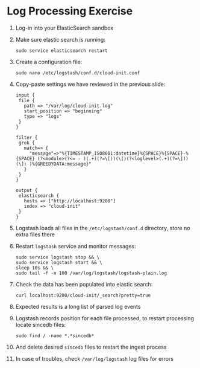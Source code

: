 # Log Processing Exercise

1. Log-in into your ElasticSearch sandbox
2. Make sure elastic search is running:
   ```
   sudo service elasticsearch restart
   ```
3. Create a configuration file:
   ```
   sudo nano /etc/logstash/conf.d/cloud-init.conf
   ```
4. Copy-paste settings we have reviewed in the previous slide:

   ```
   input {
    file {
      path => "/var/log/cloud-init.log"
      start_position => "beginning"
      type => "logs"
    }
   }

   filter {
    grok {
      match=> {
        "message"=>"%{TIMESTAMP_ISO8601:datetime}%{SPACE}%{SPACE}-%{SPACE} (?<module>(?<= - )(.+)(?=\[))(\[)(?<loglevel>(.+)(?=\]))(\]: )%{GREEDYDATA:message}"
      }
    }
   }

   output {
    elasticsearch {
      hosts => ["http://localhost:9200"]
      index => "cloud-init"
    }
   }
   ```

5. Logstash loads all files in the `/etc/logstash/conf.d` directory, store no extra files there
6. Restart `logstash` service and monitor messages:
   ```
   sudo service logstash stop && \
   sudo service logstash start && \
   sleep 10s && \
   sudo tail -f -n 100 /var/log/logstash/logstash-plain.log
   ```
7. Check the data has been populated into elastic search:
   ```
   curl localhost:9200/cloud-init/_search?pretty=true
   ```
8. Expected results is a long list of parsed log events
9. Logstash records position for each file processed, to restart processing locate sincedb files:
   ```
   sudo find / -name *.*sincedb*
   ```
10. And delete desired `sincedb` files to restart the ingest process
11. In case of troubles, check `/var/log/logstash` log files for errors



